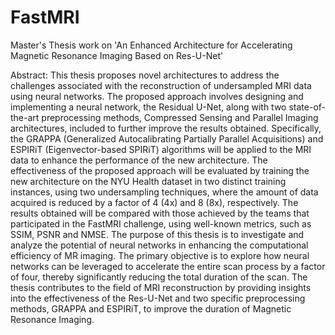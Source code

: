 # FastMRI
Master's Thesis work on 'An Enhanced Architecture for Accelerating Magnetic Resonance Imaging Based on Res-U-Net'

Abstract: This thesis proposes novel architectures to address the challenges associated with the reconstruction of undersampled MRI data using neural networks. The proposed approach involves designing and implementing a neural network, the Residual U-Net, along with two state-of-the-art preprocessing methods, Compressed Sensing and Parallel Imaging architectures, included to further improve the results obtained. Specifically, the GRAPPA (Generalized Autocalibrating Partially Parallel Acquisitions) and ESPIRiT (Eigenvector-based SPIRiT) algorithms will be applied to the MRI data to enhance the performance of the new architecture. The effectiveness of the proposed approach will be evaluated by training the new architecture on the NYU Health dataset in two distinct training instances, using two undersampling techniques, where the amount of data acquired is reduced by a factor of 4 (4x) and 8 (8x), respectively. The results obtained will be compared with those achieved by the teams that participated in the FastMRI challenge, using well-known metrics, such as SSIM, PSNR and NMSE. The purpose of this thesis is to investigate and analyze the potential of neural networks in enhancing the computational efficiency of MR imaging. The primary objective is to explore how neural networks can be leveraged to accelerate the entire scan process by a factor of four, thereby significantly reducing the total duration of the scan.  The thesis contributes to the field of MRI reconstruction by providing insights into the effectiveness of the Res-U-Net and two specific preprocessing methods, GRAPPA and ESPIRiT, to improve the duration of Magnetic Resonance Imaging. 
